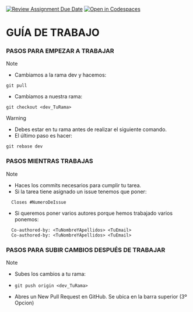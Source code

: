 [![Review Assignment Due Date](https://classroom.github.com/assets/deadline-readme-button-24ddc0f5d75046c5622901739e7c5dd533143b0c8e959d652212380cedb1ea36.svg)](https://classroom.github.com/a/RvxJKA0f)
[![Open in Codespaces](https://classroom.github.com/assets/launch-codespace-7f7980b617ed060a017424585567c406b6ee15c891e84e1186181d67ecf80aa0.svg)](https://classroom.github.com/open-in-codespaces?assignment_repo_id=13264693)

# GUÍA DE TRABAJO

### PASOS PARA EMPEZAR A TRABAJAR

> [!NOTE]
>
> - Cambiamos a la rama dev y hacemos: <br/>
>
> ```
> git pull
> ```
>
> - Cambiamos a nuestra rama: <br/>
>
> ```
> git checkout <dev_TuRama>
> ```

> [!WARNING]
>
> - Debes estar en tu rama antes de realizar el siguiente comando.
> - El último paso es hacer: <br/>
>
> ```
> git rebase dev
> ```

### PASOS MIENTRAS TRABAJAS

> [!NOTE]
>
> - Haces los commits necesarios para cumplir tu tarea.
> - Si la tarea tiene asignado un issue tenemos que poner: <br/>
>
> ```
>   Closes #NumeroDeIssue
> ```
>
> - Si queremos poner varios autores porque hemos trabajado varios ponemos: <br/>
>
> ```
>   Co-authored-by: <TuNombreYApellidos> <TuEmail>
>   Co-authored-by: <TuNombreYApellidos> <TuEmail>
> ```

### PASOS PARA SUBIR CAMBIOS DESPUÉS DE TRABAJAR

> [!NOTE]
>
> - Subes los cambios a tu rama: <br/>
> - ```
>   git push origin <dev_TuRama>
>   ```
> - Abres un New Pull Request en GitHub. Se ubica en la barra superior (3º Opcion)
